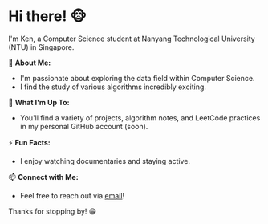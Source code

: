 # Hi there! 🐵

I'm Ken, a Computer Science student at Nanyang Technological University (NTU) in Singapore.

🔭 **About Me:**
- I'm passionate about exploring the data field within Computer Science.
- I find the study of various algorithms incredibly exciting.

🌱 **What I'm Up To:**
- You'll find a variety of projects, algorithm notes, and LeetCode practices in my personal GitHub account (soon).

⚡ **Fun Facts:**
- I enjoy watching documentaries and staying active.

📫 **Connect with Me:**
- Feel free to reach out via [email](gho014@e.ntu.edu.sg)!

Thanks for stopping by! 😁



